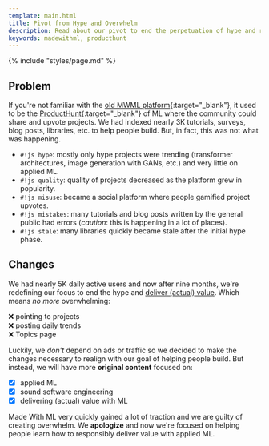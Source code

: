 ```yaml
---
template: main.html
title: Pivot from Hype and Overwhelm
description: Read about our pivot to end the perpetuation of hype and realigning to create original content to help people responsibly deliver value with ML.
keywords: madewithml, producthunt
---
```


{% include "styles/page.md" %}

## Problem
If you're not familiar with the [old MWML platform](https://twitter.com/madewithml/status/1284503478685978625){:target="_blank"}, it used to be the [ProductHunt](https://producthunt.com/){:target="_blank"} of ML where the community could share and upvote projects. We had indexed nearly 3K tutorials, surveys, blog posts, libraries, etc. to help people build. But, in fact, this was not what was happening.

- `#!js hype`: mostly only hype projects were trending (transformer architectures, image generation with GANs, etc.) and very little on applied ML.
- `#!js quality`: quality of projects decreased as the platform grew in popularity.
- `#!js misuse`: became a social platform where people gamified project upvotes.
- `#!js mistakes`: many tutorials and blog posts written by the general public had errors (*caution*: this is happening in a lot of places).
- `#!js stale`: many libraries quickly became stale after the initial hype phase.


## Changes
We had nearly 5K daily active users and now after nine months, we're redefining our focus to end the hype and [deliver (actual) value](about.md).
Which means *no more* overwhelming:

<span class="mr-1">❌</span> pointing to projects<br>
<span class="mr-1">❌</span> posting daily trends<br>
<span class="mr-1">❌</span> Topics page

Luckily, we *don't* depend on ads or traffic so we decided to make the changes necessary to realign with our goal of helping people build. But instead, we will have more **original content** focused on:

- [x] applied ML
- [x] sound software engineering
- [x] delivering (actual) value with ML

Made With ML very quickly gained a lot of traction and we are guilty of creating overwhelm. We **apologize** and now we're focused on helping people learn how to responsibly deliver value with applied ML.